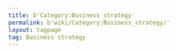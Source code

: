 ```yaml
---
title: b'Category:Business strategy'
permalink: b'wiki/Category:Business_strategy/'
layout: tagpage
tag: Business strategy
---
```



